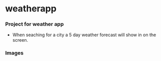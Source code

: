 # weatherapp

### Project for weather app

* When seaching for a city a 5 day weather forecast will show in on the screen. 

### Images

